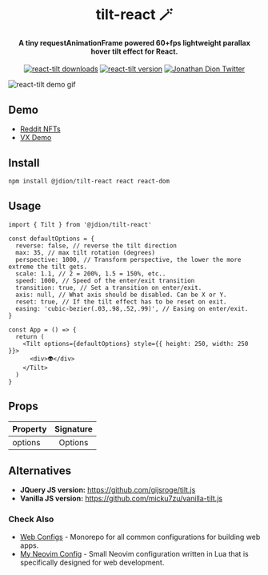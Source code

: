 <h1 align="center">
tilt-react 🪄
</h1>
<h4 align="center">
A tiny requestAnimationFrame powered 60+fps lightweight parallax hover tilt effect for React.
</h4>
<p align="center" style="text-align: center;">
<a href="https://www.npmjs.com/package/react-tilt"><img src="https://img.shields.io/npm/dw/react-tilt" alt="react-tilt downloads"></a>
<a href="https://www.npmjs.com/package/react-tilt"><img src="https://img.shields.io/npm/v/react-tilt" alt="react-tilt version"></a>
<a href="https://twitter.com/@0xjdion"><img src="https://img.shields.io/twitter/url/https/twitter.com/blueaquilae.svg?style=social&amp;label=Follow%20%400xjdion" alt="Jonathan Dion Twitter"></a>
</p>

![react-tilt demo gif](https://github.com/jonathandion/react-tilt/blob/master/demo.gif)

## Demo

- [Reddit NFTs](https://nft.reddit.com/)
- [VX Demo](https://vx-demo.now.sh/gallery)

## Install

```bash
npm install @jdion/tilt-react react react-dom
```

## Usage

```tsx
import { Tilt } from '@jdion/tilt-react'

const defaultOptions = {
  reverse: false, // reverse the tilt direction
  max: 35, // max tilt rotation (degrees)
  perspective: 1000, // Transform perspective, the lower the more extreme the tilt gets.
  scale: 1.1, // 2 = 200%, 1.5 = 150%, etc..
  speed: 1000, // Speed of the enter/exit transition
  transition: true, // Set a transition on enter/exit.
  axis: null, // What axis should be disabled. Can be X or Y.
  reset: true, // If the tilt effect has to be reset on exit.
  easing: 'cubic-bezier(.03,.98,.52,.99)', // Easing on enter/exit.
}

const App = () => {
  return (
    <Tilt options={defaultOptions} style={{ height: 250, width: 250 }}>
      <div>👽</div>
    </Tilt>
  )
}
```

## Props

| Property         | Signature           | 
| -------------    |:-------------:|
| options          | Options    |

## Alternatives

- **JQuery JS version:** https://github.com/gijsroge/tilt.js
- **Vanilla JS version:** https://github.com/micku7zu/vanilla-tilt.js

### Check Also

- [Web Configs](https://github.com/jonathandion/web-configs) - Monorepo for all common configurations for building web apps.
- [My Neovim Config](https://github.com/jonathandion/web-dev.nvim) - Small Neovim configuration written in Lua that is specifically designed for web development.

